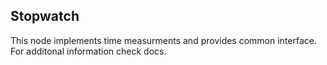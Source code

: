 ## Stopwatch

This node implements time measurments and provides common interface.
For additonal information check docs.
